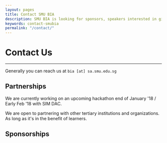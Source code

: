 ```yaml
---
layout: pages
title: Contact SMU BIA
description: SMU BIA is looking for sponsors, speakers interested in giving talks on analytics for students...
keywords: contact-smubia
permalink: "/contact/"
---
```


# Contact Us
---

Generally you can reach us at `bia [at] sa.smu.edu.sg`

## Partnerships

We are currently working on an upcoming hackathon end of January '18 / Early Feb '18 with SIM DAC.

We are open to partnering with other tertiary institutions and organizations. As long as it's in the benefit of learners.

## Sponsorships
